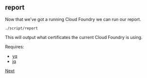 ## report

Now that we've got a running Cloud Foundry we can run our report.

```
./script/report
```

This will output what certificates the current Cloud Foundry is using.

Requires:

* [yq](https://mikefarah.github.io/yq/)
* [jq](https://stedolan.github.io/jq/)

[Next](99-bucc-down.md)